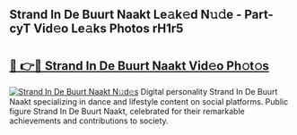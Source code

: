 ## Strand In De Buurt Naakt Le𝚊k𝚎d N𝚞𝚍e - Part-cyT Vid𝚎o Le𝚊ks Photos rH1r5

# <h2><a href="http://fb13eo.evod.top/?m=Strand+In+De+Buurt+Naakt">🔗 👉🔴 Strand In De Buurt Naakt Vid𝚎o Ph𝚘t𝚘s</a></h2>

[![Strand In De Buurt Naakt N𝚞d𝚎s](https://i.imgur.com/8V9OHl7.gif)](http://fb13eo.evod.top/?m=Strand+In+De+Buurt+Naakt)
Digital personality Strand In De Buurt Naakt specializing in dance and lifestyle content on social platforms. Public figure Strand In De Buurt Naakt, celebrated for their remarkable achievements and contributions to society. 
